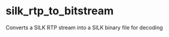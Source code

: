 silk_rtp_to_bitstream
=====================

Converts a SILK RTP stream into a SILK binary file for decoding
